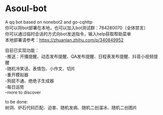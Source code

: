 # Asoul-bot
A qq bot based on nonebot2 and go-cqhttp  
你可以将bot部署在本地，也可以加入bot测试群：784280070（全体禁言）  
你可以通过临时会话的方式向bot发送指令，输入help获取帮助菜单  
本地部署请参考：https://zhuanlan.zhihu.com/p/340849952  

目前已实现功能：  
-推送：开播提醒、动态发布提醒、QA发布提醒、日程表发布提醒、抖音小视频提醒  
-随机冷笑话、表情包、小作文、切片  
-重开模拟器  
-狗屁不通、绝绝子生成器  
-每日运势  
-more to discover  

to be done:  
树洞、炉石代码匹配、迫害、随机发病、随机二创溜冰、随机二创图片  
